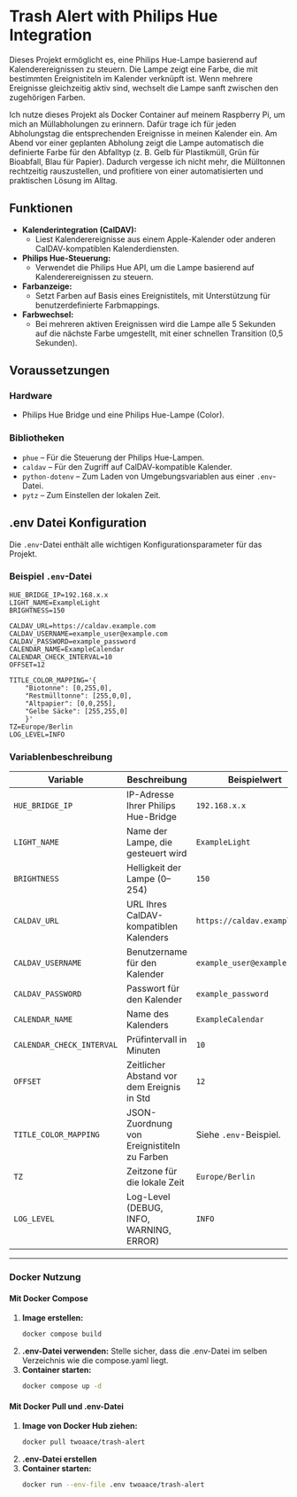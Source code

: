 # Trash Alert with Philips Hue Integration

Dieses Projekt ermöglicht es, eine Philips Hue-Lampe basierend auf Kalenderereignissen zu steuern. Die Lampe zeigt eine Farbe, die mit bestimmten Ereignistiteln im Kalender verknüpft ist. Wenn mehrere Ereignisse gleichzeitig aktiv sind, wechselt die Lampe sanft zwischen den zugehörigen Farben.

Ich nutze dieses Projekt als Docker Container auf meinem Raspberry Pi, um mich an Müllabholungen zu erinnern. Dafür trage ich für jeden Abholungstag die entsprechenden Ereignisse in meinen Kalender ein. Am Abend vor einer geplanten Abholung zeigt die Lampe automatisch die definierte Farbe für den Abfalltyp (z. B. Gelb für Plastikmüll, Grün für Bioabfall, Blau für Papier). Dadurch vergesse ich nicht mehr, die Mülltonnen rechtzeitig rauszustellen, und profitiere von einer automatisierten und praktischen Lösung im Alltag.

## Funktionen

- **Kalenderintegration (CalDAV):**
  - Liest Kalenderereignisse aus einem Apple-Kalender oder anderen CalDAV-kompatiblen Kalenderdiensten.
- **Philips Hue-Steuerung:**
  - Verwendet die Philips Hue API, um die Lampe basierend auf Kalenderereignissen zu steuern.
- **Farbanzeige:**
  - Setzt Farben auf Basis eines Ereignistitels, mit Unterstützung für benutzerdefinierte Farbmappings.
- **Farbwechsel:**
  - Bei mehreren aktiven Ereignissen wird die Lampe alle 5 Sekunden auf die nächste Farbe umgestellt, mit einer schnellen Transition (0,5 Sekunden).

## Voraussetzungen

### Hardware
- Philips Hue Bridge und eine Philips Hue-Lampe (Color).

### Bibliotheken
- `phue` – Für die Steuerung der Philips Hue-Lampen.
- `caldav` – Für den Zugriff auf CalDAV-kompatible Kalender.
- `python-dotenv` – Zum Laden von Umgebungsvariablen aus einer `.env`-Datei.
- `pytz` – Zum Einstellen der lokalen Zeit.

## .env Datei Konfiguration

Die `.env`-Datei enthält alle wichtigen Konfigurationsparameter für das Projekt.

### Beispiel `.env`-Datei

```dotenv
HUE_BRIDGE_IP=192.168.x.x
LIGHT_NAME=ExampleLight
BRIGHTNESS=150

CALDAV_URL=https://caldav.example.com
CALDAV_USERNAME=example_user@example.com
CALDAV_PASSWORD=example_password
CALENDAR_NAME=ExampleCalendar
CALENDAR_CHECK_INTERVAL=10
OFFSET=12

TITLE_COLOR_MAPPING='{
    "Biotonne": [0,255,0],
    "Restmülltonne": [255,0,0],
    "Altpapier": [0,0,255],
    "Gelbe Säcke": [255,255,0]
    }'
TZ=Europe/Berlin
LOG_LEVEL=INFO
```

### Variablenbeschreibung

| Variable                  | Beschreibung                                | Beispielwert                 |
|---------------------------|---------------------------------------------|------------------------------|
| `HUE_BRIDGE_IP`           | IP-Adresse Ihrer Philips Hue-Bridge         | `192.168.x.x`                |
| `LIGHT_NAME`              | Name der Lampe, die gesteuert wird          | `ExampleLight`               |
| `BRIGHTNESS`              | Helligkeit der Lampe (0–254)                | `150`                        |
| `CALDAV_URL`              | URL Ihres CalDAV-kompatiblen Kalenders      | `https://caldav.example.com` |
| `CALDAV_USERNAME`         | Benutzername für den Kalender               | `example_user@example.com`   |
| `CALDAV_PASSWORD`         | Passwort für den Kalender                   | `example_password`           |
| `CALENDAR_NAME`           | Name des Kalenders                          | `ExampleCalendar`            |
| `CALENDAR_CHECK_INTERVAL` | Prüfintervall in Minuten                    | `10`                         |
| `OFFSET`                  | Zeitlicher Abstand vor dem Ereignis in Std  | `12`                         |
| `TITLE_COLOR_MAPPING`     | JSON-Zuordnung von Ereignistiteln zu Farben | Siehe `.env`-Beispiel.       |
| `TZ`                      | Zeitzone für die lokale Zeit                | `Europe/Berlin`              |
| `LOG_LEVEL`               | Log-Level (DEBUG, INFO, WARNING, ERROR)     | `INFO`                       |

---

### Docker Nutzung

#### Mit Docker Compose

1. **Image erstellen:**
   ```bash
   docker compose build
   ```                
2. **.env-Datei verwenden:**
Stelle sicher, dass die .env-Datei im selben Verzeichnis wie die compose.yaml liegt.
3. **Container starten:**
   ```bash
   docker compose up -d
   ```


#### Mit Docker Pull und .env-Datei
1. **Image von Docker Hub ziehen:**
   ```bash
   docker pull twoaace/trash-alert
   ```
2. **.env-Datei erstellen**
3. **Container starten:**
   ```bash
   docker run --env-file .env twoaace/trash-alert
   ```   